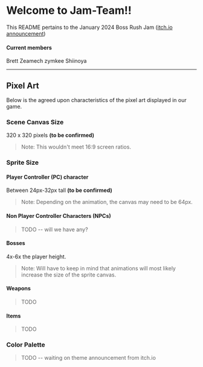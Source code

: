 # Welcome to Jam-Team!!

This README pertains to the January 2024 Boss Rush Jam ([itch.io announcement](git@github.com:Shiinoya/jam-team.git))

#### Current members

Brett
Zeamech
zymkee
Shiinoya

---

## Pixel Art

Below is the agreed upon characteristics of the pixel art displayed in our game.

### Scene Canvas Size

320 x 320 pixels **(to be confirmed)**

> Note: This wouldn't meet 16:9 screen ratios.

### Sprite Size

#### Player Controller (PC) character

Between 24px-32px tall **(to be confirmed)**

> Note: Depending on the animation, the canvas may need to be 64px.

#### Non Player Controller Characters (NPCs)

> TODO -- will we have any?

#### Bosses

4x-6x the player height.

> Note: Will have to keep in mind that animations will most likely increase the size of the sprite canvas.

#### Weapons

> TODO

#### Items

> TODO

### Color Palette

> TODO -- waiting on theme announcement from itch.io
